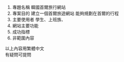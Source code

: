 1. 專題名稱 韓國首爾旅行網站
2. 專案目的  建立一個首爾旅遊網站 能夠規劃在首爾的行程
3. 主要使用者 學生、上班族、
4. 網站主要功能
5. 成功指標
6. 非範圍內容

以上內容用繁體中文  
有疑問可提問